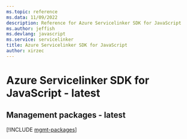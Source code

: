 ```yaml
---
ms.topic: reference
ms.data: 11/09/2022
description: Reference for Azure Servicelinker SDK for JavaScript
ms.author: jeffish
ms.devlang: javascript
ms.service: servicelinker
title: Azure Servicelinker SDK for JavaScript
author: xirzec
---
```

# Azure Servicelinker SDK for JavaScript - latest

## Management packages - latest
[!INCLUDE [mgmt-packages](servicelinker-mgmt-index.md)]